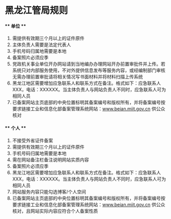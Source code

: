 

# 黑龙江管局规则

<!-- tabs:start -->

#### ** 单位 **

1. 需提供有效期三个月以上的证件原件                                                                                                              
2. 主体负责人需要是法定代表人                                                                                                                                               
3. 手机号码归属地需要是本地                                                                                                                                    
4. 备案照片必须应季                                                                                          
5. 党政机关事业单位开办网站请到当地编办办理网站开办前置审批件并上传。若系统只对内部服务使用，不对外提供信息发布等服务内容，或经编制部门审核无需办理前置审批请将相关情况写书面材料并将材料扫描上传系统                                                                        
6. 黑龙江地区需要增加应急联系人和联系方式在备注。格式如下：应急联系人XXX，电话：XXXXXX。当主体负责人与网站负责人不同时，应急联系人可为相同人员
7. 已备案网站主页底部的中央位置标明其备案编号和版权所有，并将备案编号按要求链接工业和信息化部备案管理系统网站：www.beian.miit.gov.cn 供公众核对 

#### ** 个人 **

1. 不接受外省证件备案                                                                                                               
2. 需提供有效期三个月以上的证件原件                                                                                                                        
3. 手机号码归属地需要是本地                                                                                                           
4. 需在网站备注栏备注说明网站实质内容                                                                                      
5. 备案照片必须应季                                                                                                              
6. 黑龙江地区需要增加应急联系人和联系方式在备注。格式如下：应急联系人XXX，电话：XXXXXX。当主体负责人与网站负责人不同时，应急联系人可为相同人员                                                                   
7. 网站服务内容只能勾选博客/个人空间                                                                                                               
8. 已备案网站主页底部的中央位置标明其备案编号和版权所有，并将备案编号按要求链接工业和信息化部备案管理系统网站：www.beian.miit.gov.cn 供公众核对，且网站实际内容应符合个人备案性质  

<!-- tabs:end -->